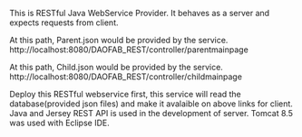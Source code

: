 This is RESTful Java WebService Provider. It behaves as a server and expects requests from client.

At this path, Parent.json would be provided by the service. 
http://localhost:8080/DAOFAB_REST/controller/parentmainpage

At this path, Child.json would be provided by the service.
http://localhost:8080/DAOFAB_REST/controller/childmainpage

Deploy this RESTful webservice first, this service will read the database(provided json files) and make it avalaible on above links for client. Java and Jersey REST API is used in the development of server. Tomcat 8.5 was used with Eclipse IDE. 


